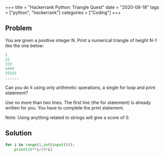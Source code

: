 +++
title = "Hackerrank Python: Triangle Quest"
date = "2020-08-18"
tags = ["python", "hackerrank"]
categories = ["Coding"]
+++

## Problem

You are given a positive integer N. Print a numerical triangle of height N-1 like the one below:

```python
1
22
333
4444
55555
......
```

Can you do it using only arithmetic operations, a single for loop and print statement?

Use no more than two lines. The first line (the for statement) is already written for you. You have to complete the print statement.

Note: Using anything related to strings will give a score of 0.

## Solution

```python
for i in range(1,int(input())):
    print(10**i//9*i)
```
